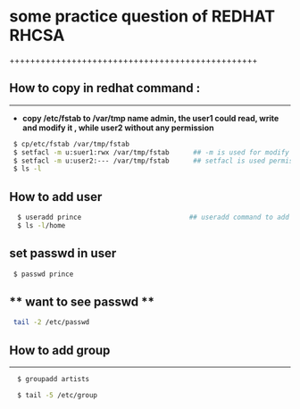 # some practice question of REDHAT RHCSA
++++++++++++++++++++++++++++++++++++++++++++++++

## How to copy in redhat command :
-----------------------------------------------
- **copy /etc/fstab to /var/tmp name admin, the user1 could read, write and modify it , while user2 without any permission**
```sh
 $ cp/etc/fstab /var/tmp/fstab    
 $ setfacl -m u:suer1:rwx /var/tmp/fstab      ## -m is used for modify
 $ setfacl -m u:user2:--- /var/tmp/fstab      ## setfacl is used permission, --- no permission
 $ ls -l

 ```
## How to add user
```sh
  $ useradd prince                           ## useradd command to add user
  $ ls -l/home
  ```
## set passwd in user
 ```sh
  $ passwd prince
```
 ** want to see passwd **
 -------------------------------------------------
```sh
 tail -2 /etc/passwd
```

## How to add group
 --------------------------------------------------
```sh
  $ groupadd artists

  $ tail -5 /etc/group
```
